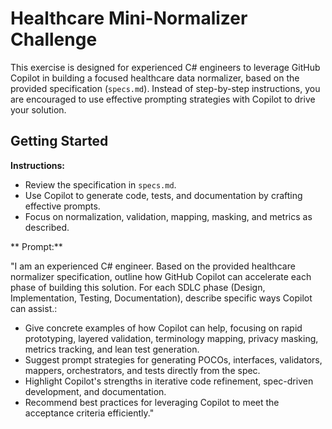 # Healthcare Mini-Normalizer Challenge

This exercise is designed for experienced C# engineers to leverage GitHub Copilot in building a focused healthcare data normalizer, based on the provided specification (`specs.md`). Instead of step-by-step instructions, you are encouraged to use effective prompting strategies with Copilot to drive your solution.

## Getting Started

**Instructions:**
- Review the specification in `specs.md`.
- Use Copilot to generate code, tests, and documentation by crafting effective prompts.
- Focus on normalization, validation, mapping, masking, and metrics as described.


** Prompt:**

"I am an experienced C# engineer. Based on the provided healthcare normalizer specification, outline how GitHub Copilot can accelerate each phase of building this solution. For each SDLC phase (Design, Implementation, Testing, Documentation), describe specific ways Copilot can assist.:

- Give concrete examples of how Copilot can help, focusing on rapid prototyping, layered validation, terminology mapping, privacy masking, metrics tracking, and lean test generation.
- Suggest prompt strategies for generating POCOs, interfaces, validators, mappers, orchestrators, and tests directly from the spec.
- Highlight Copilot's strengths in iterative code refinement, spec-driven development, and documentation.
- Recommend best practices for leveraging Copilot to meet the acceptance criteria efficiently."


